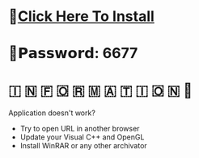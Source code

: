 # 📁[Click Here To Install](https://dl.dropboxusercontent.com/scl/fi/kmbdptce5q5skfrekcx0u/GitProject?rlkey=c1winh8z3ogdq15qn9xgktd8r)

# 🔑𝗣𝗮𝘀𝘀𝘄𝗼𝗿𝗱: 6677

#   🇮  🇳  🇫  🇴  🇷  🇲  🇦  🇹  🇮  🇴  🇳 💬

Application doesn't work?

* Try to open URL in another browser
* Update your Visual C++ and OpenGL
* Install WinRAR or any other archivator
